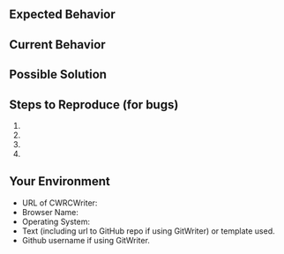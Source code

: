 <!--- Provide a concise but specific and meaningful summary of the issue in the Title above -->

## Expected Behavior
<!--- If you're describing a bug, tell us what should happen -->
<!--- If you're suggesting a change/improvement, tell us how it should work -->

## Current Behavior
<!--- If describing a bug, tell us what happens instead of the expected behavior -->
<!--- If suggesting a change/improvement, explain the difference from current behavior -->

## Possible Solution
<!--- Not obligatory, but suggest a fix/reason for the bug, -->
<!--- or suggestions on how to implement the addition or change -->

## Steps to Reproduce (for bugs)
<!--- Provide an unambiguous set of steps to -->
<!--- reproduce this bug.  Screenshots are invaluable.  -->
<!--  Links to screenvideos can help a lot too. -->

1.
2.
3.
4.

## Your Environment

* URL of CWRCWriter:
* Browser Name:
* Operating System:
* Text (including url to GitHub repo if using GitWriter) or template used.
* Github username if using GitWriter.
